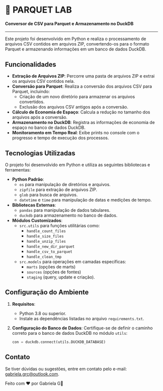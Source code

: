 # 🔬 PARQUET LAB
#### Conversor de CSV para Parquet e Armazenamento no DuckDB
---
Este projeto foi desenvolvido em Python e realiza o processamento de arquivos CSV contidos em arquivos ZIP, convertendo-os para o formato Parquet e armazenando informações em um banco de dados DuckDB. 

## Funcionalidades
- **Extração de Arquivos ZIP**: Percorre uma pasta de arquivos ZIP e extrai os arquivos CSV contidos nela.
- **Conversão para Parquet**: Realiza a conversão dos arquivos CSV para Parquet, incluindo:
  - Criação de um novo diretório para armazenar os arquivos convertidos.
  - Exclusão dos arquivos CSV antigos após a conversão.
- **Cálculo de Economia de Espaço**: Calcula a redução no tamanho dos arquivos após a conversão.
- **Armazenamento no DuckDB**: Registra as informações de economia de espaço no banco de dados DuckDB.
- **Monitoramento em Tempo Real**: Exibe prints no console com o progresso e tempo de execução dos processos.

## Tecnologias Utilizadas
O projeto foi desenvolvido em Python e utiliza as seguintes bibliotecas e ferramentas:
- **Python Padrão**:
  - `os` para manipulação de diretórios e arquivos.
  - `zipfile` para extração de arquivos ZIP.
  - `glob` para busca de arquivos.
  - `datetime` e `time` para manipulação de datas e medições de tempo.
- **Bibliotecas Externas**:
  - `pandas` para manipulação de dados tabulares.
  - `duckdb` para armazenamento no banco de dados.
- **Módulos Customizados**:
  - `src.utils` para funções utilitárias como:
    - `handle_count_files`
    - `handle_size_files`
    - `handle_unzip_files`
    - `handle_new_dir_parquet`
    - `handle_csv_to_parquet`
    - `handle_clean_tmp`
  - `src.models` para operações em camadas específicas:
    - `marts` (opções de marts)
    - `sources` (opções de fontes)
    - `staging` (query, update e criação).

## Configuração do Ambiente
1. **Requisitos**:
   - Python 3.8 ou superior.
   - Instale as dependências listadas no arquivo `requirements.txt`.

2. **Configuração do Banco de Dados**:
   Certifique-se de definir o caminho correto para o banco de dados DuckDB no módulo `utils`:
   ```python
   con = duckdb.connect(utils.DUCKDB_DATABASE)


## Contato

Se tiver dúvidas ou sugestões, entre em contato pelo e-mail: [gabriela.grc@outlook.com](mailto:gabriela.grc@outlook.com).

Feito com ❤ por Gabriela G👻
